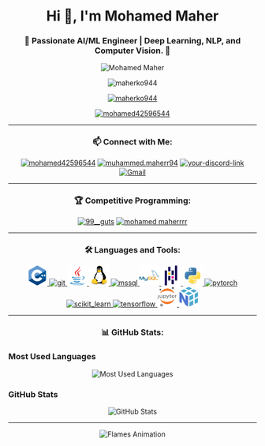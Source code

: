 <h1 align="center" style="animation: slideIn 1.5s ease-in-out;">Hi 👋, I'm Mohamed Maher</h1>
<h3 align="center" style="animation: fadeIn 2s ease-in-out;">🚀 Passionate AI/ML Engineer | Deep Learning, NLP, and Computer Vision. 🚀</h3>

<!-- Square-style photo -->
<p align="center" style="animation: zoomIn 2s ease-in-out;">
  <img src="https://w0.peakpx.com/wallpaper/373/170/HD-wallpaper-demon-slayer-giyuu-tomioka-standing-on-rain-around-plants-anime.jpg" alt="Mohamed Maher" style="width: 400px; height: 400px;"/>
</p>

<p align="center" style="animation: fadeIn 2s ease-in-out;"> 
  <img src="https://komarev.com/ghpvc/?username=maherko944&label=Profile%20views&color=0e75b6&style=flat" alt="maherko944" /> 
</p>

<p align="center" style="animation: fadeIn 2s ease-in-out;"> 
  <a href="https://github.com/ryo-ma/github-profile-trophy"><img src="https://github-profile-trophy.vercel.app/?username=maherko944" alt="maherko944" /></a> 
</p>

<p align="center" style="animation: fadeIn 2s ease-in-out;"> 
  <a href="https://twitter.com/mohamed42596544" target="blank"><img src="https://img.shields.io/twitter/follow/mohamed42596544?logo=twitter&style=for-the-badge" alt="mohamed42596544" /></a> 
</p>

---

<h3 align="center" style="animation: fadeIn 2s ease-in-out;">📫 Connect with Me:</h3>
<p align="center" style="animation: fadeIn 2s ease-in-out;">
  <a href="https://twitter.com/mohamed42596544" target="blank"><img align="center" src="https://raw.githubusercontent.com/rahuldkjain/github-profile-readme-generator/master/src/images/icons/Social/twitter.svg" alt="mohamed42596544" height="30" width="40" /></a>
  <a href="https://fb.com/muhammed.maherr94" target="blank"><img align="center" src="https://raw.githubusercontent.com/rahuldkjain/github-profile-readme-generator/master/src/images/icons/Social/facebook.svg" alt="muhammed.maherr94" height="30" width="40" /></a>
  <a href="https://discord.gg/your-discord-link" target="blank"><img align="center" src="https://raw.githubusercontent.com/rahuldkjain/github-profile-readme-generator/master/src/images/icons/Social/discord.svg" alt="your-discord-link" height="30" width="40" /></a>
  <a href="mailto:mohamed88maher99@gmail.com" target="blank"><img align="center" src="https://upload.wikimedia.org/wikipedia/commons/7/7e/Gmail_icon_%282020%29.svg" alt="Gmail" height="30" width="40" /></a>
</p>

---

<h3 align="center" style="animation: fadeIn 2s ease-in-out;">🏆 Competitive Programming:</h3>
<p align="center" style="animation: fadeIn 2s ease-in-out;">
  <a href="https://codeforces.com/profile/99__guts" target="blank"><img align="center" src="https://raw.githubusercontent.com/rahuldkjain/github-profile-readme-generator/master/src/images/icons/Social/codeforces.svg" alt="99__guts" height="40" width="40" /></a>
  <a href="https://www.leetcode.com/mohamed maherrrr" target="blank"><img align="center" src="https://raw.githubusercontent.com/rahuldkjain/github-profile-readme-generator/master/src/images/icons/Social/leet-code.svg" alt="mohamed maherrrr" height="40" width="40" /></a>
</p>

---

<h3 align="center" style="animation: fadeIn 2s ease-in-out;">🛠️ Languages and Tools:</h3>
<p align="center" style="animation: fadeIn 2s ease-in-out;"> 
  <a href="https://www.w3schools.com/cpp/" target="_blank" rel="noreferrer"> <img src="https://raw.githubusercontent.com/devicons/devicon/master/icons/cplusplus/cplusplus-original.svg" alt="cplusplus" width="40" height="40"/> </a> 
  <a href="https://git-scm.com/" target="_blank" rel="noreferrer"> <img src="https://www.vectorlogo.zone/logos/git-scm/git-scm-icon.svg" alt="git" width="40" height="40"/> </a> 
  <a href="https://www.java.com" target="_blank" rel="noreferrer"> <img src="https://raw.githubusercontent.com/devicons/devicon/master/icons/java/java-original.svg" alt="java" width="40" height="40"/> </a> 
  <a href="https://www.linux.org/" target="_blank" rel="noreferrer"> <img src="https://raw.githubusercontent.com/devicons/devicon/master/icons/linux/linux-original.svg" alt="linux" width="40" height="40"/> </a> 
  <a href="https://www.microsoft.com/en-us/sql-server" target="_blank" rel="noreferrer"> <img src="https://www.svgrepo.com/show/303229/microsoft-sql-server-logo.svg" alt="mssql" width="40" height="40"/> </a> 
  <a href="https://www.mysql.com/" target="_blank" rel="noreferrer"> <img src="https://raw.githubusercontent.com/devicons/devicon/master/icons/mysql/mysql-original-wordmark.svg" alt="mysql" width="40" height="40"/> </a> 
  <a href="https://pandas.pydata.org/" target="_blank" rel="noreferrer"> <img src="https://raw.githubusercontent.com/devicons/devicon/2ae2a900d2f041da66e950e4d48052658d850630/icons/pandas/pandas-original.svg" alt="pandas" width="40" height="40"/> </a> 
  <a href="https://www.python.org" target="_blank" rel="noreferrer"> <img src="https://raw.githubusercontent.com/devicons/devicon/master/icons/python/python-original.svg" alt="python" width="40" height="40"/> </a> 
  <a href="https://pytorch.org/" target="_blank" rel="noreferrer"> <img src="https://www.vectorlogo.zone/logos/pytorch/pytorch-icon.svg" alt="pytorch" width="40" height="40"/> </a> 
  <a href="https://scikit-learn.org/" target="_blank" rel="noreferrer"> <img src="https://upload.wikimedia.org/wikipedia/commons/0/05/Scikit_learn_logo_small.svg" alt="scikit_learn" width="40" height="40"/> </a> 
  <a href="https://www.tensorflow.org" target="_blank" rel="noreferrer"> <img src="https://www.vectorlogo.zone/logos/tensorflow/tensorflow-icon.svg" alt="tensorflow" width="40" height="40"/> </a> 
  <a href="https://jupyter.org/" target="_blank" rel="noreferrer"> <img src="https://raw.githubusercontent.com/devicons/devicon/master/icons/jupyter/jupyter-original-wordmark.svg" alt="jupyter" width="40" height="40"/> </a> 
  <a href="https://numpy.org/" target="_blank" rel="noreferrer"> <img src="https://raw.githubusercontent.com/devicons/devicon/master/icons/numpy/numpy-original.svg" alt="numpy" width="40" height="40"/> </a> 
</p>

---


<h3 align="center" style="animation: fadeIn 2s ease-in-out;">📊 GitHub Stats:</h3>

### Most Used Languages
<p align="center" style="animation: fadeIn 2s ease-in-out;">
  <img src="https://github-readme-stats.vercel.app/api/top-langs/?username=maherko944&layout=compact&theme=radical&langs_count=8&hide_border=true" alt="Most Used Languages" />
</p>

### GitHub Stats
<p align="center" style="animation: fadeIn 2s ease-in-out;">
  <img src="https://github-readme-stats.vercel.app/api?username=maherko944&show_icons=true&theme=radical&hide_border=true" alt="GitHub Stats" />
</p>

---

<!-- Flames animation -->
<p align="center" style="animation: fadeIn 2s ease-in-out;">
  <img src="https://i.gifer.com/Nh4f.gif" alt="Flames Animation" style="width: 500px; height: auto; animation: zoomInOut 3s infinite;"/>
</p>

